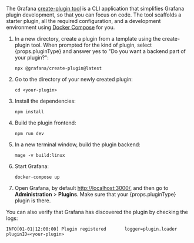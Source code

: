 The Grafana [create-plugin tool](https://www.npmjs.com/package/@grafana/create-plugin) is a CLI application that simplifies Grafana plugin development, so that you can focus on code. The tool scaffolds a starter plugin, all the required configuration, and a development environment using [Docker Compose](https://docs.docker.com/compose/) for you.

1. <span>In a new directory, create a plugin from a template using the create-plugin tool. When prompted for the kind of plugin, select {props.pluginType}</span> and answer yes to "Do you want a backend part of your plugin?":

   ```shell
   npx @grafana/create-plugin@latest
   ```

1. Go to the directory of your newly created plugin:

   ```shell
   cd <your-plugin>
   ```

1. Install the dependencies:

   ```shell
   npm install
   ```

1. Build the plugin frontend:

   ```shell
   npm run dev
   ```

1. In a new terminal window, build the plugin backend:

   ```shell
   mage -v build:linux
   ```

1. Start Grafana:

   ```shell
   docker-compose up
   ```

1. <span>Open Grafana, by default <a href="http://localhost:3000/">http://localhost:3000/</a>, and then go to <b>Administration</b> > <b>Plugins</b>. Make sure that your {props.pluginType} plugin is there.</span>

You can also verify that Grafana has discovered the plugin by checking the logs:

```
INFO[01-01|12:00:00] Plugin registered       logger=plugin.loader pluginID=<your-plugin>
```
